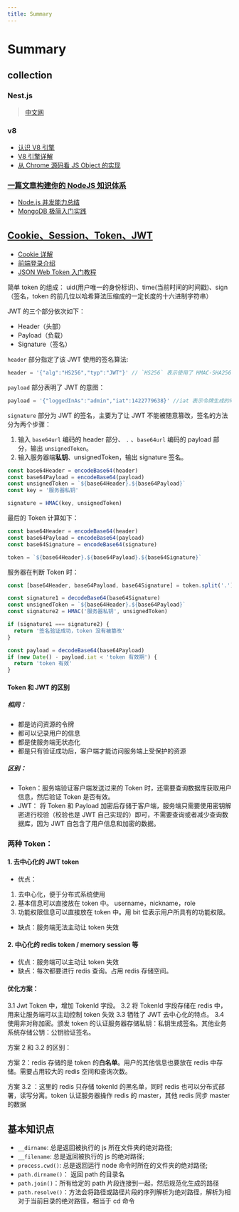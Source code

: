 ```yaml
---
title: Summary
---
```


# Summary

## collection

### Nest.js

> [中文网](https://docs.nestjs.cn/)

### v8

- [认识 V8 引擎](https://zhuanlan.zhihu.com/p/27628685)
- [V8 引擎详解](https://juejin.cn/post/6844904137792962567)
- [从 Chrome 源码看 JS Object 的实现](https://zhuanlan.zhihu.com/p/26169639)

### [一篇文章构建你的 NodeJS 知识体系](https://juejin.cn/post/6844903767926636558)

- [Node.js 并发能力总结](https://mp.weixin.qq.com/s/6LsPMIHdIOw3KO6F2sgRXg)
- [MongoDB 极简入门实践](https://mp.weixin.qq.com/s/lcoa6X-aSaUJHzdXFEjuzA)

## [Cookie、Session、Token、JWT](https://juejin.im/post/6844904034181070861)

- [Cookie 详解](https://github.com/mqyqingfeng/Blog/issues/157)
- [前端登录介绍](https://juejin.cn/post/6845166891393089544)
- [JSON Web Token 入门教程](http://www.ruanyifeng.com/blog/2018/07/json_web_token-tutorial.html)

简单 token 的组成： uid(用户唯一的身份标识)、time(当前时间的时间戳)、sign（签名，token 的前几位以哈希算法压缩成的一定长度的十六进制字符串）

JWT 的三个部分依次如下：

- Header（头部）
- Payload（负载）
- Signature（签名）

`header` 部分指定了该 JWT 使用的签名算法:

```javascript
header = '{"alg":"HS256","typ":"JWT"}' // `HS256` 表示使用了 HMAC-SHA256 来生成签名。
```

`payload` 部分表明了 JWT 的意图：

```javascript
payload = '{"loggedInAs":"admin","iat":1422779638}' //iat 表示令牌生成的时间
```

`signature` 部分为 JWT 的签名，主要为了让 JWT 不能被随意篡改，签名的方法分为两个步骤：

1. 输入 `base64url` 编码的 header 部分、 `.` 、`base64url` 编码的 payload 部分，输出 `unsignedToken`。
2. 输入服务器端**私钥**、unsignedToken，输出 signature 签名。

```javascript
const base64Header = encodeBase64(header)
const base64Payload = encodeBase64(payload)
const unsignedToken = `${base64Header}.${base64Payload}`
const key = '服务器私钥'

signature = HMAC(key, unsignedToken)
```

最后的 Token 计算如下：

```javascript
const base64Header = encodeBase64(header)
const base64Payload = encodeBase64(payload)
const base64Signature = encodeBase64(signature)

token = `${base64Header}.${base64Payload}.${base64Signature}`
```

服务器在判断 Token 时：

```javascript
const [base64Header, base64Payload, base64Signature] = token.split('.')

const signature1 = decodeBase64(base64Signature)
const unsignedToken = `${base64Header}.${base64Payload}`
const signature2 = HMAC('服务器私钥', unsignedToken)

if (signature1 === signature2) {
  return '签名验证成功，token 没有被篡改'
}

const payload = decodeBase64(base64Payload)
if (new Date() - payload.iat < 'token 有效期') {
  return 'token 有效'
}
```

#### Token 和 JWT 的区别

##### 相同：

- 都是访问资源的令牌
- 都可以记录用户的信息
- 都是使服务端无状态化
- 都是只有验证成功后，客户端才能访问服务端上受保护的资源

##### 区别：

- Token：服务端验证客户端发送过来的 Token 时，还需要查询数据库获取用户信息，然后验证 Token 是否有效。
- JWT： 将 Token 和 Payload 加密后存储于客户端，服务端只需要使用密钥解密进行校验（校验也是 JWT 自己实现的）即可，不需要查询或者减少查询数据库，因为 JWT 自包含了用户信息和加密的数据。

### 两种 Token：

#### 1. 去中心化的 JWT token

- 优点：

1. 去中心化，便于分布式系统使用
2. 基本信息可以直接放在 token 中。 username，nickname，role
3. 功能权限信息可以直接放在 token 中。用 bit 位表示用户所具有的功能权限。

- 缺点：服务端无法主动让 token 失效

#### 2. 中心化的 redis token / memory session 等

- 优点：服务端可以主动让 token 失效
- 缺点：每次都要进行 redis 查询。占用 redis 存储空间。

#### 优化方案：

3.1 Jwt Token 中，增加 TokenId 字段。
3.2 将 TokenId 字段存储在 redis 中，用来让服务端可以主动控制 token 失效
3.3 牺牲了 JWT 去中心化的特点。
3.4 使用非对称加密。颁发 token 的认证服务器存储私钥：私钥生成签名。其他业务系统存储公钥：公钥验证签名。

方案 2 和 3.2 的区别：

方案 2：redis 存储的是 token 的**白名单**。用户的其他信息也要放在 redis 中存储。需要占用较大的 redis 空间和查询次数。

方案 3.2 ：这里的 redis 只存储 tokenId 的黑名单，同时 redis 也可以分布式部署，读写分离。token 认证服务器操作 redis 的 master，其他 redis 同步 master 的数据

## 基本知识点

- `__dirname`: 总是返回被执行的 js 所在文件夹的绝对路径;
- `__filename`: 总是返回被执行的 js 的绝对路径;
- `process.cwd()`: 总是返回运行 node 命令时所在的文件夹的绝对路径;
- `path.dirname()`： 返回 path 的目录名
- `path.join()`：所有给定的 path 片段连接到一起，然后规范化生成的路径
- `path.resolve()`：方法会将路径或路径片段的序列解析为绝对路径，解析为相对于当前目录的绝对路径，相当于 cd 命令
